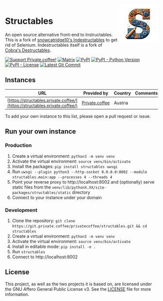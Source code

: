 <img align="right" src="src/structables/static/img/logo.png">

# Structables

An open source alternative front-end to Instructables. This is a fork of <a href="https://codeberg.org/indestructables/indestructables">snowcatridge10's Indestructables</a> to get rid of Selenium. Indestructables itself is a fork of <a href="https://git.vern.cc/cobra/Destructables">Cobra's Destructables</a>.

[![Support Private.coffee!](https://shields.private.coffee/badge/private.coffee-support%20us!-pink?logo=coffeescript)](https://private.coffee)
[![Matrix](https://shields.private.coffee/badge/Matrix-join%20us!-blue?logo=matrix)](https://matrix.to/#/#structables:private.coffee)
[![PyPI](https://shields.private.coffee/pypi/v/structables)](https://pypi.org/project/structables/)
[![PyPI - Python Version](https://shields.private.coffee/pypi/pyversions/structables)](https://pypi.org/project/structables/)
[![PyPI - License](https://shields.private.coffee/pypi/l/structables)](https://pypi.org/project/structables/)
[![Latest Git Commit](https://shields.private.coffee/gitea/last-commit/privatecoffee/structables?gitea_url=https://git.private.coffee)](https://git.private.coffee/privatecoffee/structables)

## Instances

| URL                                                                        | Provided by                               | Country | Comments |
| -------------------------------------------------------------------------- | ----------------------------------------- | ------- | -------- |
| [https://structables.private.coffee/](https://structables.private.coffee/) | [Private.coffee](https://private.coffee/) | Austria |          |

To add your own instance to this list, please open a pull request or issue.

## Run your own instance

### Production

1. Create a virtual environment: `python3 -m venv venv`
2. Activate the virtual environment: `source venv/bin/activate`
3. Install the packages: `pip install structables uwsgi`
4. Run `uwsgi --plugin python3 --http-socket 0.0.0.0:8002 --module structables.main:app --processes 4 --threads 4`
5. Point your reverse proxy to http://localhost:8002 and (optionally) serve static files from the `venv/lib/pythonX.XX/site-packages/structables/static` directory
6. Connect to your instance under your domain

### Development

1. Clone the repository: `git clone https://git.private.coffee/privatecoffee/structables.git && cd structables`
2. Create a virtual environment: `python3 -m venv venv`
3. Activate the virtual environment: `source venv/bin/activate`
4. Install in editable mode: `pip install -e .`
5. Run `structables`
6. Connect to http://localhost:8002

## License

This project, as well as the two projects it is based on, are licensed under the GNU Affero General Public License v3. See the [LICENSE](LICENSE) file for more information.
